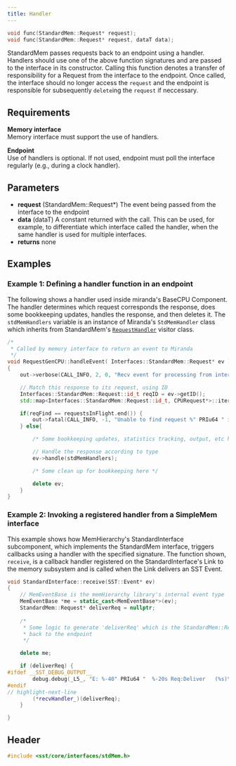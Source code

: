 ```yaml
---
title: Handler
---
```


```cpp
void func(StandardMem::Request* request);
void func(StandardMem::Request* request, dataT data);
```

StandardMem passes requests back to an endpoint using a handler. Handlers should use one of the above function signatures and are passed to the interface in its constructor. Calling this function denotes a transfer of responsibility for a Request from the interface to the endpoint. Once called, the interface should no longer access the `request` and the endpoint is responsible for subsequently `delete`ing the `request` if neccessary. 

## Requirements
**Memory interface** &nbsp;  
Memory interface must support the use of handlers.

**Endpoint** &nbsp;  
Use of handlers is optional. If not used, endpoint must poll the interface regularly (e.g., during a clock handler).

## Parameters
* **request** (StandardMem::Request*) The event being passed from the interface to the endpoint
* **data** (dataT) A constant returned with the call. This can be used, for example, to differentiate which interface called the handler, when the same handler is used for multiple interfaces.
* **returns** none

## Examples

### Example 1: Defining a handler function in an endpoint
The following shows a handler used inside miranda's BaseCPU Component. The handler determines which request corresponds the response, does some bookkeeping updates, handles the response, and then deletes it. The `stdMemHandlers` variable is an instance of Miranda's `StdMemHandler` class which inherits from StandardMem's [`RequestHandler`](reqhandler) visitor class.

<!--- SOURCE_CODE: sst-elements/src/sst/elements/miranda/mirandaCPU.cc --->
```cpp title="Excerpt from sst-elements/src/sst/elements/miranda/mirandaCPU.cc"
/*
 * Called by memory interface to return an event to Miranda
 */
void RequestGenCPU::handleEvent( Interfaces::StandardMem::Request* ev )
{
	out->verbose(CALL_INFO, 2, 0, "Recv event for processing from interface\n");

    // Match this response to its request, using ID
    Interfaces::StandardMem::Request::id_t reqID = ev->getID();
	std::map<Interfaces::StandardMem::Request::id_t, CPURequest*>::iterator reqFind = requestsInFlight.find(reqID);

	if(reqFind == requestsInFlight.end()) {
		out->fatal(CALL_INFO, -1, "Unable to find request %" PRIu64 " in request map.\n", reqID);
	} else{

        /* Some bookkeeping updates, statistics tracking, output, etc here */

        // Handle the response according to type
        ev->handle(stdMemHandlers);

        /* Some clean up for bookkeeping here */

		delete ev;
	}
}
```

### Example 2: Invoking a registered handler from a SimpleMem interface
This example shows how MemHierarchy's StandardInterface subcomponent, which implements the StandardMem interface, triggers callbacks using a handler with the specified signature. The function shown, `receive`, is a callback handler registered on the StandardInterface's Link to the memory subsystem and is called when the Link delivers an SST Event.

<!--- SOURCE_CODE: sst-elements/src/sst/elements/memHierarchy/standardInterface.cc --->
```cpp title="Excerpt from memHierarchy/standardInterface.cc"
void StandardInterface::receive(SST::Event* ev)
{
    // MemEventBase is the memHierarchy library's internal event type
    MemEventBase *me = static_cast<MemEventBase*>(ev);
    StandardMem::Request* deliverReq = nullptr;
    
    /* 
     * Some logic to generate 'deliverReq' which is the StandardMem::Request that should be passed 
     * back to the endpoint 
     */

    delete me;

    if (deliverReq) {
#ifdef __SST_DEBUG_OUTPUT__
        debug.debug(_L5_, "E: %-40" PRIu64 "  %-20s Req:Deliver   (%s)\n", getCurrentSimCycle(), getName().c_str(), deliverReq->getString().c_str());
#endif
// highlight-next-line
        (*recvHandler_)(deliverReq);
    }

}
```

## Header
```cpp
#include <sst/core/interfaces/stdMem.h>
```